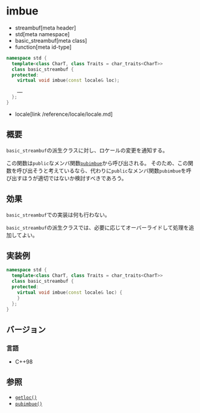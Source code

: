 # imbue
* streambuf[meta header]
* std[meta namespace]
* basic_streambuf[meta class]
* function[meta id-type]

```cpp
namespace std {
  template<class CharT, class Traits = char_traits<CharT>>
  class basic_streambuf {
  protected:
    virtual void imbue(const locale& loc);

    ……
  };
}
```
* locale[link /reference/locale/locale.md]

## 概要
`basic_streambuf`の派生クラスに対し、ロケールの変更を通知する。

この関数は`public`なメンバ関数[`pubimbue`](pubimbue.md)から呼び出される。
そのため、この関数を呼び出そうと考えているなら、代わりに`public`なメンバ関数`pubimbue`を呼び出すほうが適切ではないか検討すべきであろう。

## 効果
`basic_streambuf`での実装は何も行わない。

`basic_streambuf`の派生クラスでは、必要に応じてオーバーライドして処理を追加してよい。

## 実装例
```cpp
namespace std {
  template<class CharT, class Traits = char_traits<CharT>>
  class basic_streambuf {
  protected:
    virtual void imbue(const locale& loc) {
    }
  };
}
```

## バージョン
### 言語
- C++98

## 参照
- [`getloc()`](getloc.md)
- [`pubimbue()`](pubimbue.md)
